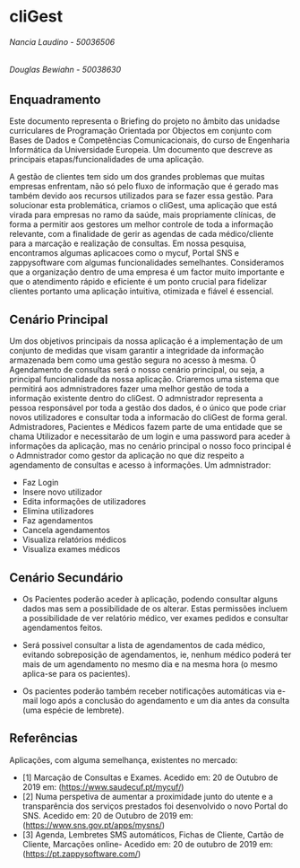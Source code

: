 # cliGest

###### Nancia Laudino - 50036506
###### Douglas Bewiahn - 50038630


## **Enquadramento**

Este documento representa o Briefing do projeto no âmbito das unidadse curriculares de Programação Orientada por Objectos em conjunto com Bases de Dados e Competências Comunicacionais, do curso de Engenharia Informática da Universidade Europeia. Um documento que descreve as principais etapas/funcionalidades de uma aplicação.

A gestão de clientes tem sido um dos grandes problemas que muitas empresas enfrentam, não só pelo fluxo de informação que é gerado mas também devido aos recursos utilizados para se fazer essa gestão. Para solucionar esta problemática, criamos o cliGest, uma aplicação que está virada para empresas no ramo da saúde, mais propriamente clínicas, de forma a permitir aos gestores um melhor controle de toda a informação relevante, com a finalidade de gerir as agendas de cada médico/cliente para a marcação e realização de consultas. Em nossa pesquisa, encontramos algumas aplicacoes como o mycuf, Portal SNS e zappysoftware com algumas funcionalidades semelhantes.
Consideramos que a organização dentro de uma empresa é um factor muito importante e que o atendimento rápido e eficiente é um ponto crucial para fidelizar clientes portanto uma aplicação intuitiva, otimizada e fiável é essencial. 

## **Cenário Principal**


Um dos objetivos principais da nossa aplicação é a implementação de um conjunto de medidas que visam garantir a integridade da informação armazenada bem como uma gestão segura no acesso à mesma. O Agendamento de consultas será o nosso cenário principal, ou seja, a principal funcionalidade da nossa aplicação. Criaremos uma sistema que permitirá aos admnistradores fazer uma melhor gestão de toda a informação existente dentro do cliGest. O admnistrador representa a pessoa responsável por toda a gestão dos dados, é o único que pode criar novos utilizadores e consultar toda a informacão do cliGest de forma geral. Admistradores, Pacientes e Médicos fazem parte de uma entidade que se chama Utilizador e necessitarão de um login e uma password para aceder à informações da aplicação, mas no cenário principal o nosso foco principal é o Admnistrador como gestor da aplicação no que diz respeito a agendamento de consultas e acesso à informações. 
Um admnistrador:
* Faz Login
* Insere novo utilizador
* Edita informações de utilizadores
* Elimina utilizadores
* Faz agendamentos
* Cancela agendamentos
* Visualiza relatórios médicos
* Visualiza exames médicos


## **Cenário Secundário**

* Os Pacientes poderão aceder à aplicação, podendo consultar alguns dados mas sem a possibilidade de os alterar. Estas permissões incluem a possibilidade de ver relatório médico, ver exames pedidos e consultar agendamentos feitos. 

* Será possivel consultar a lista de agendamentos de cada médico, evitando sobreposição de agendamentos, ie, nenhum médico poderá ter mais de um agendamento no mesmo dia e na mesma hora (o mesmo aplica-se para os pacientes).

* Os pacientes poderão também receber notificações automáticas via e-mail logo após a conclusão do agendamento e um dia antes da consulta (uma espécie de lembrete).

## **Referências**
Aplicações, com alguma semelhança, existentes no mercado:

* [1] Marcação de Consultas e Exames. Acedido em: 20 de Outubro de 2019 em: (https://www.saudecuf.pt/mycuf/)
* [2] Numa perspetiva de aumentar a proximidade junto do utente e a transparência dos serviços prestados foi desenvolvido o novo Portal do SNS. Acedido em: 20 de Outubro de 2019 em: (https://www.sns.gov.pt/apps/mysns/)
* [3] Agenda, Lembretes SMS automáticos, Fichas de Cliente, Cartão de Cliente, Marcações online- Acedido em: 20 de outubro de 2019 em: (https://pt.zappysoftware.com/)

